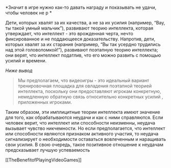 *Значит в игре нужно как-то давать награду и показывать не удачи, чтобы человек не р  *

Дети, которых хвалят за их качества, а не за их усилия (например,
“Вау, ты такой умный мальчик”), развивают теорию
интеллекта, которая утверждает, что интеллект - это
врожденная черта, нечто фиксированное и не поддающееся доказательству. Напротив, дети, которых хвалят за их старания
(например, “Вы так усердно трудились над этой головоломкой!”), развивают
поэтапную теорию интеллекта; они верят, что интеллект
податлив, что его можно развить с помощью
усилий и времени. 

*Ниже вывод*
>Мы предполагаем, что видеоигры - это идеальный вариант
тренировочная площадка для овладения поэтапной теорией
интеллекта, поскольку они предоставляют игрокам конкретную, немедленную обратную связь относительно конкретных усилий
, приложенных игроками.

Таким образом, эти имплицитные теории
интеллекта имеют значение для того, как обрабатываются неудачи
и как с ними справляются. Если человек верит, что интеллект или способности
неизменны, неудача вызывает чувство никчемности. Но если
предполагается, что интеллект или способности являются признаком
активного участия, то неудача сигнализирует о необходимости оставаться вовлеченным и
наращивать свои усилия. В свою очередь, такое позитивное отношение к
неудачам предсказывает лучшую успеваемость

[[TheBenefitofPlayingVideoGames]]